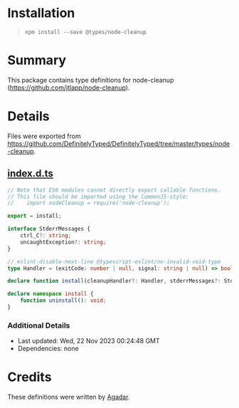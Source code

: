# Installation
> `npm install --save @types/node-cleanup`

# Summary
This package contains type definitions for node-cleanup (https://github.com/jtlapp/node-cleanup).

# Details
Files were exported from https://github.com/DefinitelyTyped/DefinitelyTyped/tree/master/types/node-cleanup.
## [index.d.ts](https://github.com/DefinitelyTyped/DefinitelyTyped/tree/master/types/node-cleanup/index.d.ts)
````ts
// Note that ES6 modules cannot directly export callable functions.
// This file should be imported using the CommonJS-style:
//    import nodeCleanup = require('node-cleanup');

export = install;

interface StderrMessages {
    ctrl_C?: string;
    uncaughtException?: string;
}

// eslint-disable-next-line @typescript-eslint/no-invalid-void-type
type Handler = (exitCode: number | null, signal: string | null) => boolean | undefined | void;

declare function install(cleanupHandler?: Handler, stderrMessages?: StderrMessages): void;

declare namespace install {
    function uninstall(): void;
}

````

### Additional Details
 * Last updated: Wed, 22 Nov 2023 00:24:48 GMT
 * Dependencies: none

# Credits
These definitions were written by [Agadar](https://github.com/agadar).
